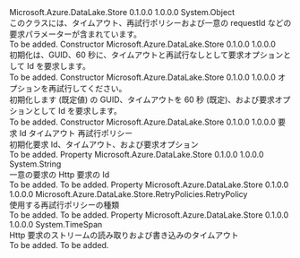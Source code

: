 <Type Name="RequestOptions" FullName="Microsoft.Azure.DataLake.Store.RequestOptions">
  <TypeSignature Language="C#" Value="public class RequestOptions" />
  <TypeSignature Language="ILAsm" Value=".class public auto ansi beforefieldinit RequestOptions extends System.Object" />
  <TypeSignature Language="DocId" Value="T:Microsoft.Azure.DataLake.Store.RequestOptions" />
  <TypeSignature Language="VB.NET" Value="Public Class RequestOptions" />
  <TypeSignature Language="F#" Value="type RequestOptions = class" />
  <AssemblyInfo>
    <AssemblyName>Microsoft.Azure.DataLake.Store</AssemblyName>
    <AssemblyVersion>0.1.0.0</AssemblyVersion>
    <AssemblyVersion>1.0.0.0</AssemblyVersion>
  </AssemblyInfo>
  <Base>
    <BaseTypeName>System.Object</BaseTypeName>
  </Base>
  <Interfaces />
  <Docs>
    <summary>
            このクラスには、タイムアウト、再試行ポリシーおよび一意の requestId などの要求パラメーターが含まれています。
            </summary>
    <remarks>To be added.</remarks>
  </Docs>
  <Members>
    <Member MemberName=".ctor">
      <MemberSignature Language="C#" Value="public RequestOptions ();" />
      <MemberSignature Language="ILAsm" Value=".method public hidebysig specialname rtspecialname instance void .ctor() cil managed" />
      <MemberSignature Language="DocId" Value="M:Microsoft.Azure.DataLake.Store.RequestOptions.#ctor" />
      <MemberSignature Language="VB.NET" Value="Public Sub New ()" />
      <MemberType>Constructor</MemberType>
      <AssemblyInfo>
        <AssemblyName>Microsoft.Azure.DataLake.Store</AssemblyName>
        <AssemblyVersion>0.1.0.0</AssemblyVersion>
        <AssemblyVersion>1.0.0.0</AssemblyVersion>
      </AssemblyInfo>
      <Parameters />
      <Docs>
        <summary>
            初期化は、GUID、60 秒に、タイムアウトと再試行なしとして要求オプションとして Id を要求します。
            </summary>
        <remarks>To be added.</remarks>
      </Docs>
    </Member>
    <Member MemberName=".ctor">
      <MemberSignature Language="C#" Value="public RequestOptions (Microsoft.Azure.DataLake.Store.RetryPolicies.RetryPolicy rp);" />
      <MemberSignature Language="ILAsm" Value=".method public hidebysig specialname rtspecialname instance void .ctor(class Microsoft.Azure.DataLake.Store.RetryPolicies.RetryPolicy rp) cil managed" />
      <MemberSignature Language="DocId" Value="M:Microsoft.Azure.DataLake.Store.RequestOptions.#ctor(Microsoft.Azure.DataLake.Store.RetryPolicies.RetryPolicy)" />
      <MemberSignature Language="VB.NET" Value="Public Sub New (rp As RetryPolicy)" />
      <MemberSignature Language="F#" Value="new Microsoft.Azure.DataLake.Store.RequestOptions : Microsoft.Azure.DataLake.Store.RetryPolicies.RetryPolicy -&gt; Microsoft.Azure.DataLake.Store.RequestOptions" Usage="new Microsoft.Azure.DataLake.Store.RequestOptions rp" />
      <MemberType>Constructor</MemberType>
      <AssemblyInfo>
        <AssemblyName>Microsoft.Azure.DataLake.Store</AssemblyName>
        <AssemblyVersion>0.1.0.0</AssemblyVersion>
        <AssemblyVersion>1.0.0.0</AssemblyVersion>
      </AssemblyInfo>
      <Parameters>
        <Parameter Name="rp" Type="Microsoft.Azure.DataLake.Store.RetryPolicies.RetryPolicy" />
      </Parameters>
      <Docs>
        <param name="rp">オプションを再試行してください。</param>
        <summary>
            初期化します (既定値) の GUID、タイムアウトを 60 秒 (既定)、および要求オプションとして Id を要求します。
            </summary>
        <remarks>To be added.</remarks>
      </Docs>
    </Member>
    <Member MemberName=".ctor">
      <MemberSignature Language="C#" Value="public RequestOptions (string requestId, TimeSpan timeOut, Microsoft.Azure.DataLake.Store.RetryPolicies.RetryPolicy rp);" />
      <MemberSignature Language="ILAsm" Value=".method public hidebysig specialname rtspecialname instance void .ctor(string requestId, valuetype System.TimeSpan timeOut, class Microsoft.Azure.DataLake.Store.RetryPolicies.RetryPolicy rp) cil managed" />
      <MemberSignature Language="DocId" Value="M:Microsoft.Azure.DataLake.Store.RequestOptions.#ctor(System.String,System.TimeSpan,Microsoft.Azure.DataLake.Store.RetryPolicies.RetryPolicy)" />
      <MemberSignature Language="VB.NET" Value="Public Sub New (requestId As String, timeOut As TimeSpan, rp As RetryPolicy)" />
      <MemberSignature Language="F#" Value="new Microsoft.Azure.DataLake.Store.RequestOptions : string * TimeSpan * Microsoft.Azure.DataLake.Store.RetryPolicies.RetryPolicy -&gt; Microsoft.Azure.DataLake.Store.RequestOptions" Usage="new Microsoft.Azure.DataLake.Store.RequestOptions (requestId, timeOut, rp)" />
      <MemberType>Constructor</MemberType>
      <AssemblyInfo>
        <AssemblyName>Microsoft.Azure.DataLake.Store</AssemblyName>
        <AssemblyVersion>0.1.0.0</AssemblyVersion>
        <AssemblyVersion>1.0.0.0</AssemblyVersion>
      </AssemblyInfo>
      <Parameters>
        <Parameter Name="requestId" Type="System.String" />
        <Parameter Name="timeOut" Type="System.TimeSpan" />
        <Parameter Name="rp" Type="Microsoft.Azure.DataLake.Store.RetryPolicies.RetryPolicy" />
      </Parameters>
      <Docs>
        <param name="requestId">要求 Id</param>
        <param name="timeOut">タイムアウト</param>
        <param name="rp">再試行ポリシー</param>
        <summary>
            初期化要求 Id、タイムアウト、および要求オプション
            </summary>
        <remarks>To be added.</remarks>
      </Docs>
    </Member>
    <Member MemberName="RequestId">
      <MemberSignature Language="C#" Value="public string RequestId { get; set; }" />
      <MemberSignature Language="ILAsm" Value=".property instance string RequestId" />
      <MemberSignature Language="DocId" Value="P:Microsoft.Azure.DataLake.Store.RequestOptions.RequestId" />
      <MemberSignature Language="VB.NET" Value="Public Property RequestId As String" />
      <MemberSignature Language="F#" Value="member this.RequestId : string with get, set" Usage="Microsoft.Azure.DataLake.Store.RequestOptions.RequestId" />
      <MemberType>Property</MemberType>
      <AssemblyInfo>
        <AssemblyName>Microsoft.Azure.DataLake.Store</AssemblyName>
        <AssemblyVersion>0.1.0.0</AssemblyVersion>
        <AssemblyVersion>1.0.0.0</AssemblyVersion>
      </AssemblyInfo>
      <ReturnValue>
        <ReturnType>System.String</ReturnType>
      </ReturnValue>
      <Docs>
        <summary>
            一意の要求の Http 要求の Id
            </summary>
        <value>To be added.</value>
        <remarks>To be added.</remarks>
      </Docs>
    </Member>
    <Member MemberName="RetryOption">
      <MemberSignature Language="C#" Value="public Microsoft.Azure.DataLake.Store.RetryPolicies.RetryPolicy RetryOption { get; }" />
      <MemberSignature Language="ILAsm" Value=".property instance class Microsoft.Azure.DataLake.Store.RetryPolicies.RetryPolicy RetryOption" />
      <MemberSignature Language="DocId" Value="P:Microsoft.Azure.DataLake.Store.RequestOptions.RetryOption" />
      <MemberSignature Language="VB.NET" Value="Public ReadOnly Property RetryOption As RetryPolicy" />
      <MemberSignature Language="F#" Value="member this.RetryOption : Microsoft.Azure.DataLake.Store.RetryPolicies.RetryPolicy" Usage="Microsoft.Azure.DataLake.Store.RequestOptions.RetryOption" />
      <MemberType>Property</MemberType>
      <AssemblyInfo>
        <AssemblyName>Microsoft.Azure.DataLake.Store</AssemblyName>
        <AssemblyVersion>0.1.0.0</AssemblyVersion>
        <AssemblyVersion>1.0.0.0</AssemblyVersion>
      </AssemblyInfo>
      <ReturnValue>
        <ReturnType>Microsoft.Azure.DataLake.Store.RetryPolicies.RetryPolicy</ReturnType>
      </ReturnValue>
      <Docs>
        <summary>
            使用する再試行ポリシーの種類
            </summary>
        <value>To be added.</value>
        <remarks>To be added.</remarks>
      </Docs>
    </Member>
    <Member MemberName="TimeOut">
      <MemberSignature Language="C#" Value="public TimeSpan TimeOut { get; set; }" />
      <MemberSignature Language="ILAsm" Value=".property instance valuetype System.TimeSpan TimeOut" />
      <MemberSignature Language="DocId" Value="P:Microsoft.Azure.DataLake.Store.RequestOptions.TimeOut" />
      <MemberSignature Language="VB.NET" Value="Public Property TimeOut As TimeSpan" />
      <MemberSignature Language="F#" Value="member this.TimeOut : TimeSpan with get, set" Usage="Microsoft.Azure.DataLake.Store.RequestOptions.TimeOut" />
      <MemberType>Property</MemberType>
      <AssemblyInfo>
        <AssemblyName>Microsoft.Azure.DataLake.Store</AssemblyName>
        <AssemblyVersion>0.1.0.0</AssemblyVersion>
        <AssemblyVersion>1.0.0.0</AssemblyVersion>
      </AssemblyInfo>
      <ReturnValue>
        <ReturnType>System.TimeSpan</ReturnType>
      </ReturnValue>
      <Docs>
        <summary>
            Http 要求のストリームの読み取りおよび書き込みのタイムアウト
            </summary>
        <value>To be added.</value>
        <remarks>To be added.</remarks>
      </Docs>
    </Member>
  </Members>
</Type>